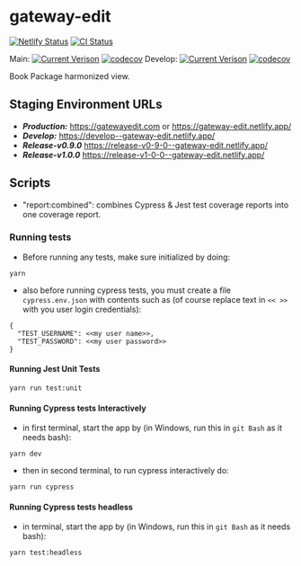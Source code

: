 # gateway-edit

[![Netlify Status](https://api.netlify.com/api/v1/badges/58e59c6e-0cea-43cd-b535-86d3495ce3c9/deploy-status)](https://app.netlify.com/sites/gateway-edit/deploys)
[![CI Status](https://github.com/unfoldingWord/gateway-edit/workflows/Run%20Cypress%20and%20Jest%20Tests/badge.svg)](https://github.com/unfoldingWord/gateway-edit/actions)

Main:
[![Current Verison](https://img.shields.io/github/package-json/v/unfoldingWord/gateway-edit/main)](https://github.com/unfoldingWord/gateway-edit/tags)
[![codecov](https://codecov.io/gh/unfoldingWord/gateway-edit/branch/main/graph/badge.svg?token=0HTP1JR1UL)](https://codecov.io/gh/unfoldingWord/gateway-edit)
Develop:
[![Current Verison](https://img.shields.io/github/package-json/v/unfoldingWord/gateway-edit/develop)](https://github.com/unfoldingWord/gateway-edit/tags)
[![codecov](https://codecov.io/gh/unfoldingWord/gateway-edit/branch/develop/graph/badge.svg?token=0HTP1JR1UL)](https://codecov.io/gh/unfoldingWord/gateway-edit)

Book Package harmonized view.

## Staging Environment URLs

- ***Production:*** https://gatewayedit.com or https://gateway-edit.netlify.app/
- ***Develop:*** https://develop--gateway-edit.netlify.app/
- ***Release-v0.9.0*** https://release-v0-9-0--gateway-edit.netlify.app/
- ***Release-v1.0.0*** https://release-v1-0-0--gateway-edit.netlify.app/

## Scripts

- "report:combined": combines Cypress & Jest test coverage reports into one coverage report.

### Running tests
- Before running any tests, make sure initialized by doing:
```
yarn
```
- also before running cypress tests, you must create a file `cypress.env.json` with contents such as (of course replace text in `<< >>` with you user login credentials):
```
{
  "TEST_USERNAME": <<my user name>>,
  "TEST_PASSWORD": <<my user password>>
}
```

#### Running Jest Unit Tests
```
yarn run test:unit
```

#### Running Cypress tests Interactively
- in first terminal, start the app by (in Windows, run this in `git Bash` as it needs bash):
```
yarn dev
```
- then in second terminal, to run cypress interactively do:
```
yarn run cypress
```

#### Running Cypress tests headless
- in terminal, start the app by (in Windows, run this in `git Bash` as it needs bash):
```
yarn test:headless
```

